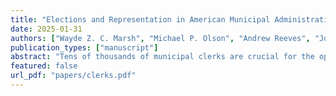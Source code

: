 ```yaml
---
title: "Elections and Representation in American Municipal Administration"
date: 2025-01-31
authors: ["Wayde Z. C. Marsh", "Michael P. Olson", "Andrew Reeves", "Jordan Duffin Wong"]
publication_types: ["manuscript"]
abstract: "Tens of thousands of municipal clerks are crucial for the operation of the American government and the persistence of electoral democracy. They administer elections, keep and transmit essential records of government and public activity, and implement and interpret local, state, and federal laws. Because clerks operate in both an administrative and a political capacity, some municipalities elect their clerks, while others appoint them. We leverage this variation in the clerk selection method to explore how elections influence American local government. Drawing on an original survey of clerks in five New England states, we demonstrate that elected clerks are more attentive to the public they serve but often make do with fewer professional resources. We find few differences in substantive issue representation; with regard to election administration, however, we find that elected clerks are actually \textit{less} responsive to constituent preferences than appointed. Our results provide mixed evidence for the capacity of elections at the local level to enhance accountability for policy implementation."
featured: false
url_pdf: "papers/clerks.pdf"
---
```


